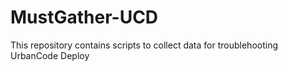 # MustGather-UCD
This repository contains scripts to collect data for troublehooting UrbanCode Deploy
